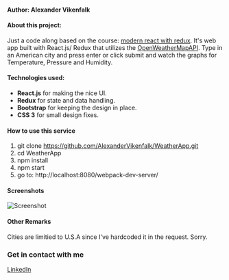 #### Author: Alexander Vikenfalk

#### About this project: 
Just a code along based on the course: [modern react with redux](https://www.udemy.com/react-redux/learn/v4/overview "modern react with redux"). It's web app built
with React.js/ Redux that utilizes the [OpenWeatherMapAPI](https://openweathermap.org/api/ "Open Weather Map API"). Type in an American city and press enter or click submit and watch the graphs for Temperature, Pressure and Humidity.

#### Technologies used: 
* **React.js** for making the nice UI.
* **Redux** for state and data handling.
* **Bootstrap** for keeping the design in place.
* **CSS 3** for small design fixes.

#### How to use this service ####
1. git clone https://github.com/AlexanderVikenfalk/WeatherApp.git
2. cd WeatherApp
3. npm install
4. npm start
5. go to: http://localhost:8080/webpack-dev-server/

#### Screenshots ####
![Screenshot](https://media.giphy.com/media/1Rksh9riJchLvfeZY6/giphy.gif)

#### Other Remarks ####
Cities are limitied to U.S.A since I've hardcoded it in the request. Sorry. 

### Get in contact with me ###
[LinkedIn](https://de.linkedin.com/in/alexander-vikenfalk-6b993b42)

